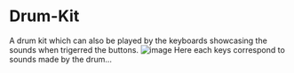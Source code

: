 # Drum-Kit
A drum kit which can also be played by the keyboards showcasing the sounds when trigerred the buttons.
![image](https://user-images.githubusercontent.com/88489833/196019176-5cb38662-ee8e-47f8-8dce-43e1d6090cbc.png)
Here each keys correspond to sounds made by the drum...

